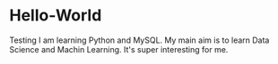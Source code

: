 # Hello-World
Testing 
I am learning Python and MySQL.
My main aim is to learn Data Science and Machin Learning. It's super interesting for me.
